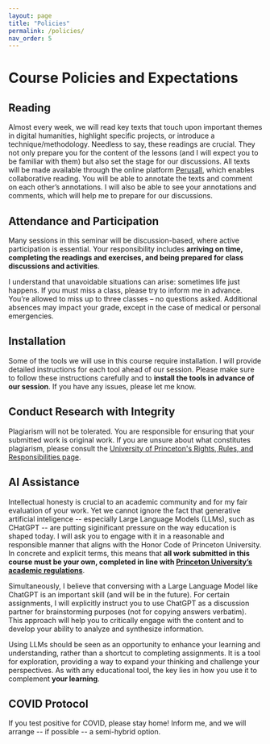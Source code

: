 ```yaml
---
layout: page
title: "Policies"
permalink: /policies/
nav_order: 5
---
```


# Course Policies and Expectations

## Reading

Almost every week, we will read key texts that touch upon important themes in digital humanities, highlight specific projects, or introduce a technique/methodology. Needless to say, these readings are crucial. They not only prepare you for the content of the lessons (and I will expect you to be familiar with them) but also set the stage for our discussions. All texts will be made available through the online platform [Perusall](https://www.perusall.com/), which enables collaborative reading. You will be able to annotate the texts and comment on each other’s annotations. I will also be able to see your annotations and comments, which will help me to prepare for our discussions.

## Attendance and Participation

Many sessions in this seminar will be discussion-based, where active participation is essential. Your responsibility includes **arriving on time, completing the readings and exercises, and being prepared for class discussions and activities**.

I understand that unavoidable situations can arise: sometimes life just happens. If you must miss a class, please try to inform me in advance. You’re allowed to miss up to three classes – no questions asked. Additional absences may impact your grade, except in the case of medical or personal emergencies.

## Installation

Some of the tools we will use in this course require installation. I will provide detailed instructions for each tool ahead of our session. Please make sure to follow these instructions carefully and to **install the tools in advance of our session**. If you have any issues, please let me know.

## Conduct Research with Integrity

Plagiarism will not be tolerated. You are responsible for ensuring that your submitted work is original work. If you are unsure about what constitutes plagiarism, please consult the [University of Princeton's Rights, Rules, and Responsibilities page](https://rrr.princeton.edu/2023/students-and-university/24-academic-regulations#comp246).

## AI Assistance

Intellectual honesty is crucial to an academic community and for my fair evaluation of your work. Yet we cannot ignore the fact that generative artificial inteligence -- especially Large Language Models (LLMs), such as CHatGPT -- are putting siginificant pressure on the way education is shaped today. I will ask you to engage with it in a reasonable and responsible manner that aligns with the Honor Code of Princeton University. In concrete and explicit terms, this means that **all work submitted in this course must be your own, completed in line with [Princeton University’s academic regulations](https://rrr.princeton.edu/2022/students-and-university/24-academic-regulations)**.

Simultaneously, I believe that conversing with a Large Language Model like ChatGPT is an important skill (and will be in the future). For certain assignments, I will explicitly instruct you to use ChatGPT as a discussion partner for brainstorming purposes (not for copying answers verbatim). This approach will help you to critically engage with the content and to develop your ability to analyze and synthesize information.

Using LLMs should be seen as an opportunity to enhance your learning and understanding, rather than a shortcut to completing assignments. It is a tool for exploration, providing a way to expand your thinking and challenge your perspectives. As with any educational tool, the key lies in how you use it to complement **your learning**.

## COVID Protocol

If you test positive for COVID, please stay home! Inform me, and we will arrange -- if possible -- a semi-hybrid option.